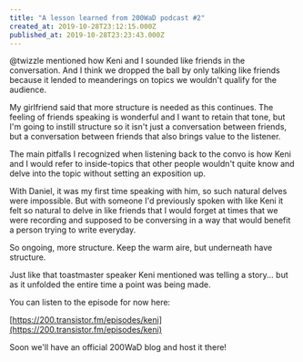 ```yaml
---
title: "A lesson learned from 200WaD podcast #2"
created_at: 2019-10-28T23:12:15.000Z
published_at: 2019-10-28T23:23:43.000Z
---
```

@twizzle mentioned how Keni and I sounded like friends in the conversation. And I think we dropped the ball by only talking like friends because it lended to meanderings on topics we wouldn't qualify for the audience. 

My girlfriend said that more structure is needed as this continues. The feeling of friends speaking is wonderful and I want to retain that tone, but I'm going to instill structure so it isn't just a conversation between friends, but a conversation between friends that also brings value to the listener. 

The main pitfalls I recognized when listening back to the convo is how Keni and I would refer to inside-topics that other people wouldn't quite know and delve into the topic without setting an exposition up.

With Daniel, it was my first time speaking with him, so such natural delves were impossible. But with someone I'd previously spoken with like Keni it felt so natural to delve in like friends that I would forget at times that we were recording and supposed to be conversing in a way that would benefit a person trying to write everyday. 

So ongoing, more structure. Keep the warm aire, but underneath have structure.

Just like that toastmaster speaker Keni mentioned was telling a story... but as it unfolded the entire time a point was being made.

  

You can listen to the episode for now here:

[https://200.transistor.fm/episodes/keni](https://200.transistor.fm/episodes/keni)

  

Soon we'll have an official 200WaD blog and host it there!
